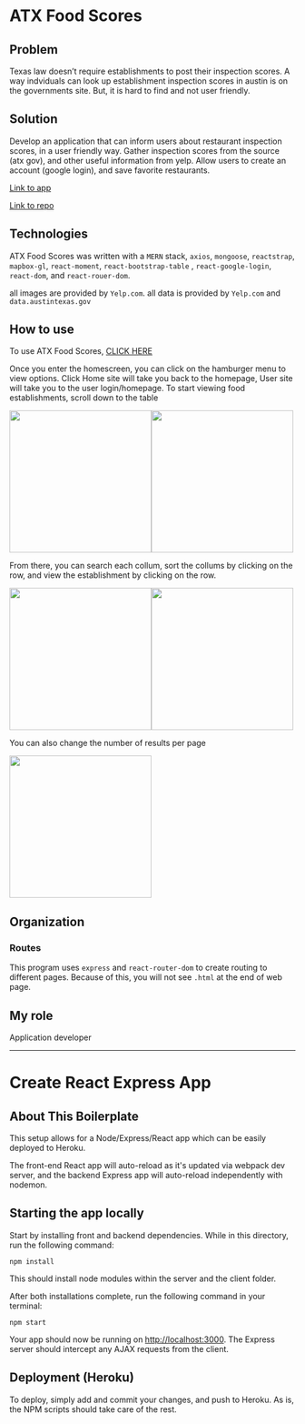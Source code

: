 # ATX Food Scores

## Problem

Texas law doesn’t require establishments to post their inspection scores. A way indviduals can look up establishment inspection scores in austin is on the governments site. But, it is hard to find and not user friendly.


## Solution

Develop an application that can inform users about restaurant inspection scores, in a user friendly way. Gather inspection scores from the source (atx gov), and other useful information from yelp. Allow users to create an account (google login), and save favorite restaurants.


[Link to app](https://morning-depths-76406.herokuapp.com)

[Link to repo](https://github.com/phillip0150/atx_health_scores)

## Technologies

ATX Food Scores was written with a `MERN` stack, `axios`, `mongoose`, `reactstrap`, `mapbox-gl`, `react-moment`, `react-bootstrap-table` , `react-google-login`, `react-dom`, and `react-rouer-dom`.

all images are provided by `Yelp.com`.
all data is provided by `Yelp.com` and `data.austintexas.gov`


## How to use


To use ATX Food Scores, [CLICK HERE](https://morning-depths-76406.herokuapp.com)


Once you enter the homescreen, you can click on the hamburger menu to view options. Click Home site will take you back to the homepage, User site will take you to the user login/homepage. To start viewing food establishments, scroll down to the table

<img src="https://github.com/phillip0150/atx_health_scores/blob/master/client/public/images/1.png" width="250"/><img src="https://github.com/phillip0150/atx_health_scores/blob/master/client/public/images/6.png" width="250"/>

From there, you can search each collum, sort the collums by clicking on the row, and view the establishment by clicking on the row.

<img src="https://github.com/phillip0150/atx_health_scores/blob/master/client/public/images/3.png" width="250"/><img src="https://github.com/phillip0150/atx_health_scores/blob/master/client/public/images/4.png" width="250"/>

You can also change the number of results per page

<img src="https://github.com/phillip0150/atx_health_scores/blob/master/client/public/images/5.png" width="250"/>



## Organization

### Routes

This program uses `express` and `react-router-dom` to create routing to different pages. Because of this, you will not see `.html` at the end of web page. 

## My role
Application developer
 
---------------------------------

# Create React Express App

## About This Boilerplate

This setup allows for a Node/Express/React app which can be easily deployed to Heroku.

The front-end React app will auto-reload as it's updated via webpack dev server, and the backend Express app will auto-reload independently with nodemon.

## Starting the app locally

Start by installing front and backend dependencies. While in this directory, run the following command:

```
npm install
```

This should install node modules within the server and the client folder.

After both installations complete, run the following command in your terminal:

```
npm start
```

Your app should now be running on <http://localhost:3000>. The Express server should intercept any AJAX requests from the client.

## Deployment (Heroku)

To deploy, simply add and commit your changes, and push to Heroku. As is, the NPM scripts should take care of the rest.
